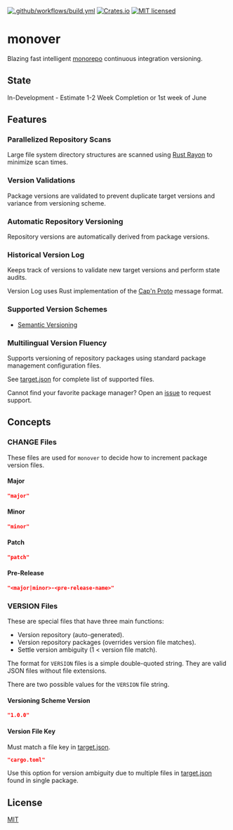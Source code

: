 [![.github/workflows/build.yml](https://github.com/gregl83/monover/actions/workflows/build.yml/badge.svg)](https://github.com/gregl83/monover/actions/workflows/build.yml)
[![Crates.io](https://img.shields.io/crates/v/monover.svg)](https://crates.io/crates/monover)
[![MIT licensed](https://img.shields.io/badge/license-MIT-blue.svg)](https://github.com/gregl83/monover/blob/master/LICENSE)

# monover

Blazing fast intelligent [monorepo](https://monorepo.tools/) continuous integration versioning.

## State

In-Development - Estimate 1-2 Week Completion or 1st week of June

## Features

### Parallelized Repository Scans

Large file system directory structures are scanned using [Rust Rayon](https://github.com/rayon-rs/rayon) to minimize scan times.

### Version Validations

Package versions are validated to prevent duplicate target versions and variance from versioning scheme.

### Automatic Repository Versioning

Repository versions are automatically derived from package versions.

### Historical Version Log

Keeps track of versions to validate new target versions and perform state audits.

Version Log uses Rust implementation of the [Cap'n Proto](https://github.com/capnproto/capnproto-rust) message format.

### Supported Version Schemes

- [Semantic Versioning](https://semver.org/)

### Multilingual Version Fluency

Supports versioning of repository packages using standard package management configuration files. 

See [target.json](targets.json) for complete list of supported files.

Cannot find your favorite package manager? Open an [issue](https://github.com/gregl83/monover/issues/new) to request support.

## Concepts

### CHANGE Files

These files are used for `monover` to decide how to increment package version files.

####  Major
```json
"major"
```

#### Minor
```json
"minor"
```

#### Patch
```json
"patch"
```

#### Pre-Release
```json
"<major|minor>-<pre-release-name>"
```

### VERSION Files

These are special files that have three main functions:

- Version repository (auto-generated).
- Version repository packages (overrides version file matches).
- Settle version ambiguity (1 < version file match).

The format for `VERSION` files is a simple double-quoted string. They are valid JSON files without file extensions.

There are two possible values for the `VERSION` file string.

#### Versioning Scheme Version

```json
"1.0.0"
```

#### Version File Key

Must match a file key in [target.json](targets.json).

```json
"cargo.toml"
```

Use this option for version ambiguity due to multiple files in [target.json](targets.json) found in single package.

## License

[MIT](LICENSE)
